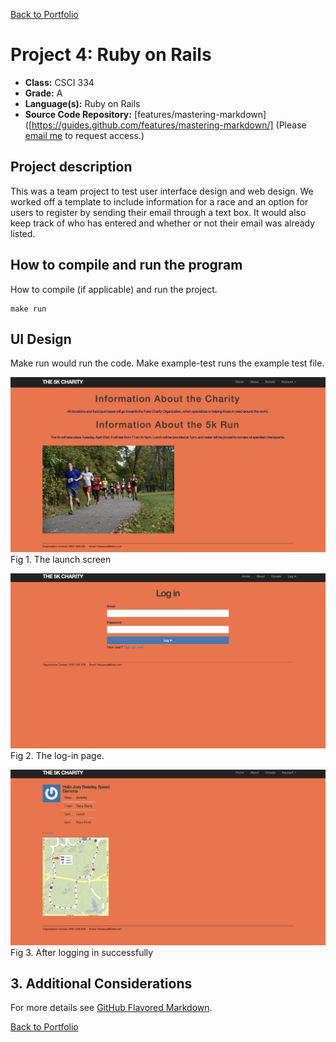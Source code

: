 [Back to Portfolio](./)

Project 4: Ruby on Rails
===============

-   **Class:** CSCI 334
-   **Grade:** A
-   **Language(s):** Ruby on Rails
-   **Source Code Repository:** [features/mastering-markdown]([https://guides.github.com/features/mastering-markdown/]
    (Please [email me](mailto:JWBeasley@csustudent.net?subject=GitHub%20Access) to request access.)

## Project description

This was a team project to test user interface design and web design. We worked off a template to include information for a race
and an option for users to register by sending their email through a text box. It would also keep track of who has
entered and whether or not their email was already listed.

## How to compile and run the program

How to compile (if applicable) and run the project.

```
make run
```


## UI Design

Make run would run the code. Make example-test runs the example test file.

![screenshot](images/userinterface.png)  
Fig 1. The launch screen

![screenshot](images/userinterface2.png)  
Fig 2. The log-in page.

![screenshot](images/userinterface3.png)  
Fig 3. After logging in successfully

## 3. Additional Considerations

For more details see [GitHub Flavored Markdown](https://guides.github.com/features/mastering-markdown/).

[Back to Portfolio](./)
